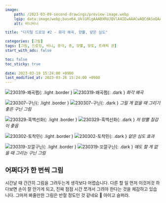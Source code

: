 ```yaml
---
image:
    path: /2023-03-09-second-drawings/preview-image.webp
    lqip: data:image/webp;base64,UklGRlgAAABXRUJQVlA4IEwAAACwAQCdASoQAAgAAgA0JQBOgBh2EShgAP79L/Zddr8IocHoi5zSrcrofTZs+tnZKRzvYrsVlw6ZY7BgVwil9C9Gboi+zO+NlKxGpgAA
    alt: 비니비니

title: "디지털 드로잉 #2 - 화각 왜곡, 양뿔, 얕은 심도"

categories: [그림]
tags: [그림, 드로잉, 비니, 광각, 총, 양뿔, 망토, 트래픽 콘]
start_with_ads: false

toc: false
toc_sticky: true
 
date: 2023-03-19 15:24:00 +0900
last_modified_at: 2023-03-26 15:24:00 +0900
---
```


![230319-왜곡쩜](/drawing/230319-왜곡쩜.webp){: .light .border }
![230319-왜곡쩜](/drawing/230319-왜곡쩜.webp){: .dark }
_화각 왜곡_

![230307-구닌](/drawing/230307-구닌.webp){: .light .border }
![230307-구닌](/drawing/230307-구닌.webp){: .dark }
_그릴 게 없을 때 그리기 좋은 구닌 그림_

![230329-흑백선화](/drawing/230329_흑백선화.webp){: .light .border }
![230329-흑백선화](/drawing/230329_흑백선화.webp){: .dark }
_저 양뿔 질감이 좋음_

![230302-토착민](/drawing/230302-토착민.webp){: .light .border }
![230302-토착민](/drawing/230302-토착민.webp){: .dark }
_얕은 심도 효과_

![230319-꼬깔구닌](/drawing/230319-꼬깔구닌.webp){: .light .border }
![230319-꼬깔구닌](/drawing/230319-꼬깔구닌.webp){: .dark }
_얘도 할 게 없을 때 그리는 구닌 그림_

## **어쩌다가 한 번씩 그림**

시간날 때 간간히 그림을 그려두는게 생각보다 어렵습니다. 다른 할 일 먼저 이것저것 하다보면 손이 잘 안가게 되고, 진짜 점점 시간 쪼개서 그려야 한다는 것을 체감하고 있습니다. 그마저 봐줄만한 그림은 반절 정도인 것 같네요 🥲 아이고 슬퍼라.